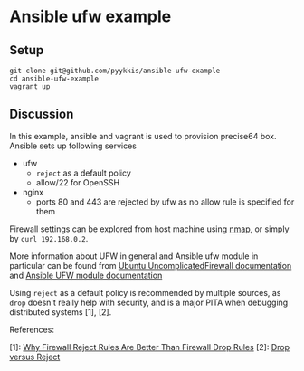 # Ansible ufw example

## Setup

    git clone git@github.com/pyykkis/ansible-ufw-example
    cd ansible-ufw-example
    vagrant up

## Discussion

In this example, ansible and vagrant is used to provision precise64 box. Ansible sets up following services

- ufw
  - `reject` as a default policy
  - allow/22 for OpenSSH
- nginx
  - ports 80 and 443 are rejected by ufw as no allow rule is specified for them

Firewall settings can be explored from host machine using [nmap](http://nmap.org/), or simply by
`curl 192.168.0.2`.

More information about UFW in general and Ansible ufw module in particular can be found from [Ubuntu UncomplicatedFirewall documentation](https://wiki.ubuntu.com/UncomplicatedFirewall) and [Ansible UFW module documentation](http://docs.ansible.com/ufw_module.html)

Using `reject` as a default policy is recommended by multiple sources, as `drop` doesn't really help with security,
and is a major PITA when debugging distributed systems [1], [2].

References:

[1]: [Why Firewall Reject Rules Are Better Than Firewall Drop Rules](http://www.chrisbrenton.org/2009/07/why-firewall-reject-rules-are-better-than-firewall-drop-rules/)
[2]: [Drop versus Reject](http://www.chiark.greenend.org.uk/~peterb/network/drop-vs-reject)
